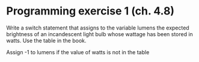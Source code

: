 # Programming exercise 1 (ch. 4.8)

Write a switch statement that assigns to the variable lumens the expected brightness of an incandescent light bulb whose wattage has been stored in watts. Use the table in the book.

Assign -1 to lumens if the value of watts is not in the table
